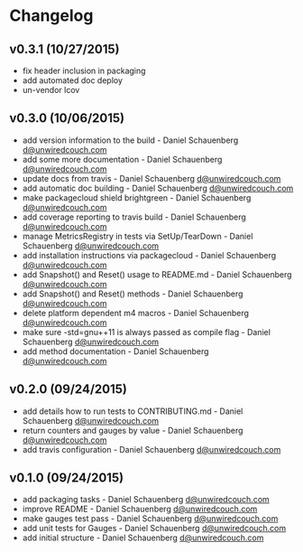 # Changelog

## v0.3.1 (10/27/2015)
* fix header inclusion in packaging
* add automated doc deploy
* un-vendor lcov

## v0.3.0 (10/06/2015)
* add version information to the build - Daniel Schauenberg <d@unwiredcouch.com>
* add some more documentation - Daniel Schauenberg <d@unwiredcouch.com>
* update docs from travis - Daniel Schauenberg <d@unwiredcouch.com>
* add automatic doc building - Daniel Schauenberg <d@unwiredcouch.com>
* make packagecloud shield brightgreen - Daniel Schauenberg <d@unwiredcouch.com>
* add coverage reporting to travis build - Daniel Schauenberg <d@unwiredcouch.com>
* manage MetricsRegistry in tests via SetUp/TearDown - Daniel Schauenberg <d@unwiredcouch.com>
* add installation instructions via packagecloud - Daniel Schauenberg <d@unwiredcouch.com>
* add Snapshot() and Reset() usage to README.md - Daniel Schauenberg <d@unwiredcouch.com>
* add Snapshot() and Reset() methods - Daniel Schauenberg <d@unwiredcouch.com>
* delete platform dependent m4 macros - Daniel Schauenberg <d@unwiredcouch.com>
* make sure -std=gnu++11 is always passed as compile flag - Daniel Schauenberg <d@unwiredcouch.com>
* add method documentation - Daniel Schauenberg <d@unwiredcouch.com>

## v0.2.0 (09/24/2015)
* add details how to run tests to CONTRIBUTING.md - Daniel Schauenberg <d@unwiredcouch.com>
* return counters and gauges by value - Daniel Schauenberg <d@unwiredcouch.com>
* add travis configuration - Daniel Schauenberg <d@unwiredcouch.com>

## v0.1.0 (09/24/2015)
* add packaging tasks - Daniel Schauenberg <d@unwiredcouch.com>
* improve README - Daniel Schauenberg <d@unwiredcouch.com>
* make gauges test pass - Daniel Schauenberg <d@unwiredcouch.com>
* add unit tests for Gauges - Daniel Schauenberg <d@unwiredcouch.com>
* add initial structure - Daniel Schauenberg <d@unwiredcouch.com>
